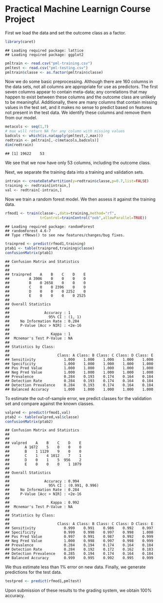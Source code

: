 Practical Machine Learnign Course Project
========================================================

First we load the data and set the outcome class as a factor. 


```r
library(caret)
```

```
## Loading required package: lattice
## Loading required package: ggplot2
```

```r
pmltrain <- read.csv("pml-training.csv")
pmltest <- read.csv("pml-testing.csv")
pmltrain$classe <- as.factor(pmltrain$classe)
```

Now we do some basic preprocessing.  Although there are 160 columns in the data sets, not all columns are appropriate for use as predictors.  The first seven columns appear to contain meta-data; any correlations that may happen to exist between these columns and the outcome class are unlikely to be meaningful.  Additionally, there are many columns that contain missing values in the test set, and it makes no sense to predict based on features not present in the test data. We identify these columns and remove them from our model.


```r
metacols <- seq(1,7)
# max will return NA for any column with missing values
badcols <- which(is.na(apply(pmltest,2,max)))
redtrain <- pmltrain[,-c(metacols,badcols)]
dim(redtrain)
```

```
## [1] 19622    53
```

We see that we now have only 53 columns, including the outcome class.

Next, we separate the training data into a training and validation sets.


```r
intrain <- createDataPartition(y=redtrain$classe,p=0.7,list=FALSE)
training <- redtrain[intrain,]
val <- redtrain[-intrain,]
```

Now we train a random forest model.  We then assess it against the training data.


```r
rfmod1 <- train(classe~.,data=training,method="rf", 
                trControl=trainControl("oob",allowParallel=TRUE))
```

```
## Loading required package: randomForest
## randomForest 4.6-7
## Type rfNews() to see new features/changes/bug fixes.
```

```r
trainpred <- predict(rfmod1,training)
ptab1 <- table(trainpred,training$classe)
confusionMatrix(ptab1)
```

```
## Confusion Matrix and Statistics
## 
##          
## trainpred    A    B    C    D    E
##         A 3906    0    0    0    0
##         B    0 2658    0    0    0
##         C    0    0 2396    0    0
##         D    0    0    0 2252    0
##         E    0    0    0    0 2525
## 
## Overall Statistics
##                                 
##                Accuracy : 1     
##                  95% CI : (1, 1)
##     No Information Rate : 0.284 
##     P-Value [Acc > NIR] : <2e-16
##                                 
##                   Kappa : 1     
##  Mcnemar's Test P-Value : NA    
## 
## Statistics by Class:
## 
##                      Class: A Class: B Class: C Class: D Class: E
## Sensitivity             1.000    1.000    1.000    1.000    1.000
## Specificity             1.000    1.000    1.000    1.000    1.000
## Pos Pred Value          1.000    1.000    1.000    1.000    1.000
## Neg Pred Value          1.000    1.000    1.000    1.000    1.000
## Prevalence              0.284    0.193    0.174    0.164    0.184
## Detection Rate          0.284    0.193    0.174    0.164    0.184
## Detection Prevalence    0.284    0.193    0.174    0.164    0.184
## Balanced Accuracy       1.000    1.000    1.000    1.000    1.000
```

To estimate the out-of-sample error, we predict classes for the validation set and compare against the known classes.


```r
valpred <- predict(rfmod1,val)
ptab2 <- table(valpred,val$classe)
confusionMatrix(ptab2)
```

```
## Confusion Matrix and Statistics
## 
##        
## valpred    A    B    C    D    E
##       A 1672    5    0    0    0
##       B    1 1129    9    0    0
##       C    1    4 1012    7    1
##       D    0    1    5  956    2
##       E    0    0    0    1 1079
## 
## Overall Statistics
##                                         
##                Accuracy : 0.994         
##                  95% CI : (0.991, 0.996)
##     No Information Rate : 0.284         
##     P-Value [Acc > NIR] : <2e-16        
##                                         
##                   Kappa : 0.992         
##  Mcnemar's Test P-Value : NA            
## 
## Statistics by Class:
## 
##                      Class: A Class: B Class: C Class: D Class: E
## Sensitivity             0.999    0.991    0.986    0.992    0.997
## Specificity             0.999    0.998    0.997    0.998    1.000
## Pos Pred Value          0.997    0.991    0.987    0.992    0.999
## Neg Pred Value          1.000    0.998    0.997    0.998    0.999
## Prevalence              0.284    0.194    0.174    0.164    0.184
## Detection Rate          0.284    0.192    0.172    0.162    0.183
## Detection Prevalence    0.285    0.194    0.174    0.164    0.184
## Balanced Accuracy       0.999    0.995    0.992    0.995    0.999
```

We thus estimate less than 1% error on new data.  Finally, we generate predictions for the test data.


```r
testpred <- predict(rfmod1,pmltest)
```

Upon submission of these results to the grading system, we obtain 100% accuracy.

